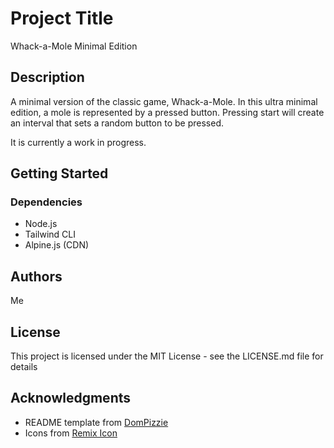 # Project Title

Whack-a-Mole Minimal Edition

## Description

A minimal version of the classic game, Whack-a-Mole. In this ultra minimal edition, a mole is represented by a pressed button. Pressing start will create an interval that sets a random button to be pressed.

It is currently a work in progress.

## Getting Started

### Dependencies

* Node.js
* Tailwind CLI
* Alpine.js (CDN)

## Authors

Me

## License

This project is licensed under the MIT License - see the LICENSE.md file for details

## Acknowledgments

* README template from [DomPizzie](https://gist.github.com/DomPizzie/7a5ff55ffa9081f2de27c315f5018afc)
* Icons from [Remix Icon](https://remixicon.com/)
